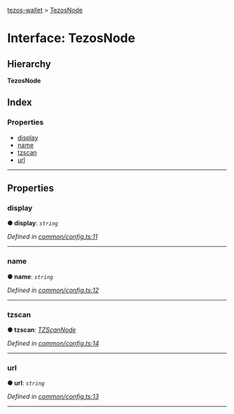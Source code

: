 [tezos-wallet](../README.md) > [TezosNode](../interfaces/tezosnode.md)

# Interface: TezosNode

## Hierarchy

**TezosNode**

## Index

### Properties

* [display](tezosnode.md#display)
* [name](tezosnode.md#name)
* [tzscan](tezosnode.md#tzscan)
* [url](tezosnode.md#url)

---

## Properties

<a id="display"></a>

###  display

**● display**: *`string`*

*Defined in [common/config.ts:11](https://github.com/simplestaking/tezos-wallet/blob/ab7aece/src/common/config.ts#L11)*

___
<a id="name"></a>

###  name

**● name**: *`string`*

*Defined in [common/config.ts:12](https://github.com/simplestaking/tezos-wallet/blob/ab7aece/src/common/config.ts#L12)*

___
<a id="tzscan"></a>

###  tzscan

**● tzscan**: *[TZScanNode](tzscannode.md)*

*Defined in [common/config.ts:14](https://github.com/simplestaking/tezos-wallet/blob/ab7aece/src/common/config.ts#L14)*

___
<a id="url"></a>

###  url

**● url**: *`string`*

*Defined in [common/config.ts:13](https://github.com/simplestaking/tezos-wallet/blob/ab7aece/src/common/config.ts#L13)*

___

